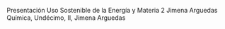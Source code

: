 Presentación Uso Sostenible de la Energía y Materia 2 Jimena Arguedas
Química, Undécimo, II, Jimena Arguedas 